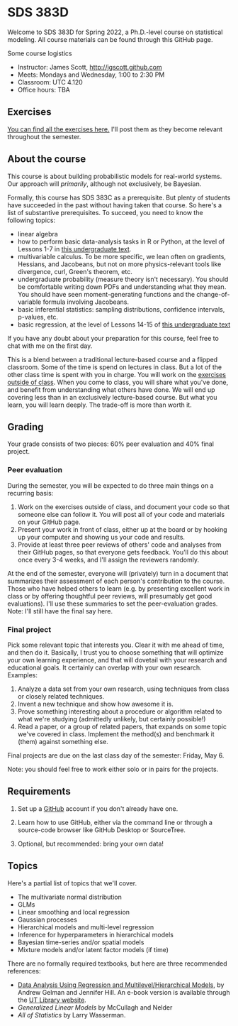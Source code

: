 # SDS 383D

Welcome to SDS 383D for Spring 2022, a Ph.D.-level course on statistical modeling.  All course materials can be found through this GitHub page.  

Some course logistics   
- Instructor: James Scott, <http://jgscott.github.com>  
- Meets: Mondays and Wednesday, 1:00 to 2:30 PM
- Classroom: UTC 4.120
- Office hours: TBA

## Exercises 

[You can find all the exercises here.](exercises/)  I'll post them as they become relevant throughout the semester.


## About the course

This course is about building probabilistic models for real-world systems.  Our approach will _primarily_, although not exclusively, be Bayesian.

Formally, this course has SDS 383C as a prerequisite.  But plenty of students have succeeded in the past without having taken that course.  So here's a list of substantive prerequisites.  To succeed, you need to know the following topics:   
- linear algebra  
- how to perform basic data-analysis tasks in R or Python, at the level of Lessons 1-7 in [this undergraduate text](https://bookdown.org/jgscott/DSGI/).  
- multivariable calculus.  To be more specific, we lean often on gradients, Hessians, and Jacobeans, but not on more physics-relevant tools like divergence, curl, Green's theorem, etc.  
- undergraduate probability (measure theory isn't necessary).  You should be comfortable writing down PDFs and understanding what they mean.  You should have seen moment-generating functions and the change-of-variable formula involving Jacobeans.   
- basic inferential statistics: sampling distributions, confidence intervals, p-values, etc.  
- basic regression, at the level of Lessons 14-15 of [this undergraduate text](https://bookdown.org/jgscott/DSGI/)    

If you have any doubt about your preparation for this course, feel free to chat with me on the first day.  

This is a blend between a traditional lecture-based course and a flipped classroom.  Some of the time is spend on lectures in class.  But a lot of the other class time is spent with you in charge.  You will work on the [exercises outside of class](exercises/).  When you come to class, you will share what you've done, and benefit from understanding what others have done.   We will end up covering less than in an exclusively lecture-based course.  But what you learn, you will learn deeply.  The trade-off is more than worth it.   


## Grading

Your grade consists of two pieces: 60% peer evaluation and 40% final project.

### Peer evaluation

During the semester, you will be expected to do three main things on a recurring basis:  
1) Work on the exercises outside of class, and document your code so that someone else can follow it.  You will post all of your code and materials on your GitHub page.   
2) Present your work in front of class, either up at the board or by hooking up your computer and showing us your code and results.  
3) Provide at least three peer reviews of others' code and analyses from their GitHub pages, so that everyone gets feedback.  You'll do this about once every 3-4 weeks, and I'll assign the reviewers randomly.  

At the end of the semester, everyone will (privately) turn in a document that summarizes their assessment of each person's contribution to the course.  Those who have helped others to learn (e.g. by presenting excellent work in class or by offering thoughtful peer reviews, will presumably get good evaluations).  I'll use these summaries to set the peer-evaluation grades.  Note: I'll still have the final say here.  

### Final project  

Pick some relevant topic that interests you.  Clear it with me ahead of time, and then do it.  Basically, I trust you to choose something that will optimize your own learning experience, and that will dovetail with your research and educational goals.  It certainly can overlap with your own research.  Examples:  

1) Analyze a data set from your own research, using techniques from class or closely related techniques.  
2) Invent a new technique and show how awesome it is.  
3) Prove something interesting about a procedure or algorithm related to what we're studying (admittedly unlikely, but certainly possible!)  
4) Read a paper, or a group of related papers, that expands on some topic we've covered in class.  Implement the method(s) and benchmark it (them) against something else.  

Final projects are due on the last class day of the semester: Friday, May 6.  

Note: you should feel free to work either solo or in pairs for the projects.



## Requirements  

1) Set up a [GitHub](www.github.com) account if you don't already have one.  

2) Learn how to use GitHub, either via the command line or through a source-code browser like GitHub Desktop or SourceTree.   

3) Optional, but recommended: bring your own data!  


## Topics

Here's a partial list of topics that we'll cover.   

- The multivariate normal distribution  
- GLMs  
- Linear smoothing and local regression
- Gaussian processes   
- Hierarchical models and multi-level regression  
- Inference for hyperparameters in hierarchical models  
- Bayesian time-series and/or spatial models
- Mixture models and/or latent factor models (if time)

There are no formally required textbooks, but here are three recommended references:  

- [Data Analysis Using Regression and Multilevel/Hierarchical Models](http://www.stat.columbia.edu/~gelman/arm/), by Andrew Gelman and Jennifer Hill.  An e-book version is available through the [UT Library website](http://www.lib.utexas.edu).  
- _Generalized Linear Models_ by McCullagh and Nelder  
- _All of Statistics_ by Larry Wasserman.   

